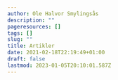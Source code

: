 ```yaml
---
author: Ole Halvor Smylingsås
description: ""
pageresources: []
tags: []
slug: ""
title: Artikler
date: 2021-02-18T22:19:49+01:00
draft: false
lastmod: 2023-01-05T20:10:01.587Z
---
```


